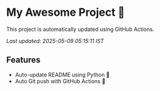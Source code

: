 # My Awesome Project 🚀

This project is automatically updated using GitHub Actions.

_Last updated: 2025-05-09 05:15:11 IST_

## Features
- Auto-update README using Python 🐍
- Auto Git push with GitHub Actions 🤖
